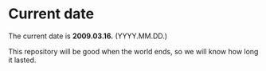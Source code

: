 # Current date

The current date is **2009.03.16.** (YYYY.MM.DD.)

This repository will be good when the world ends, so we will know how long it lasted.